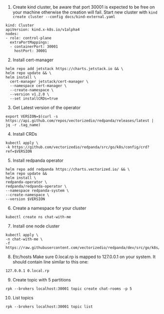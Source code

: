 1. Create kind cluster, be aware that port 30001 is expected to be free on your machine otherwise the creation will fail. Start new cluster with `kind create cluster --config docs/kind-external.yaml`
```
kind: Cluster
apiVersion: kind.x-k8s.io/v1alpha4
nodes:
- role: control-plane
  extraPortMappings:
  - containerPort: 30001
    hostPort: 30001
```
2. Install cert-manager
```
helm repo add jetstack https://charts.jetstack.io && \
helm repo update && \
helm install \
  cert-manager jetstack/cert-manager \
  --namespace cert-manager \
  --create-namespace \
  --version v1.2.0 \
  --set installCRDs=true
```
3. Get Latest version of the operator
```
export VERSION=$(curl -s https://api.github.com/repos/vectorizedio/redpanda/releases/latest | jq -r .tag_name)
```
4. Install CRDs
```
kubectl apply \
-k https://github.com/vectorizedio/redpanda/src/go/k8s/config/crd?ref=$VERSION
```
5. Install redpanda operator
```
helm repo add redpanda https://charts.vectorized.io/ && \
helm repo update && 
helm install \
redpanda-operator \
redpanda/redpanda-operator \
--namespace redpanda-system \
--create-namespace \
--version $VERSION
```
6. Create a namespace for your cluster
```
kubectl create ns chat-with-me
```
7. Install one node cluster
```
kubectl apply \
-n chat-with-me \
-f https://raw.githubusercontent.com/vectorizedio/redpanda/dev/src/go/k8s/config/samples/one_node_external.yaml
```
8. Etc/hosts
Make sure 0.local.rp is mapped to 127.0.0.1 on your system. It should contain line similar to this one:
```
127.0.0.1 0.local.rp
```
9. Create topic with 5 partitions
```
rpk --brokers localhost:30001 topic create chat-rooms -p 5
```
10. List topics
```
rpk --brokers localhost:30001 topic list
```
